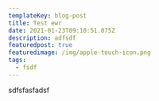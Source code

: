 ```yaml
---
templateKey: blog-post
title: Test ewr
date: 2021-01-23T09:10:51.075Z
description: adfsdf
featuredpost: true
featuredimage: /img/apple-touch-icon.png
tags:
  - fsdf
---
```

sdfsfasfadsf